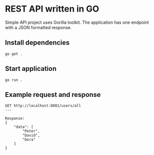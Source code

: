 # REST API written in GO

Simple API project uses Gorilla toolkit. The application has one endpoint with a JSON formatted response.

## Install dependencies
```
go get .
```

## Start application
```
go run .
```

## Example request and response
```
GET http://localhost:8081/users/all
---

Response:
{
    "data": [
        "Peter",
        "David",
        "Dora"
    ]
}
```